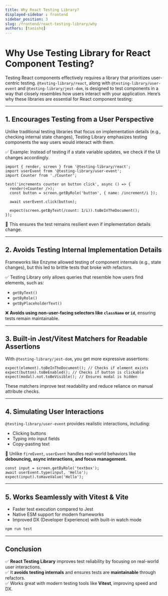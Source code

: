 ```yaml
---
title: Why React Testing Library?
displayed-sidebar : frontend
sidebar_position: 3
slug: /frontend/react-testing-library/why
authors: [tanishq]
---
```


# Why Use Testing Library for React Component Testing?  

Testing React components effectively requires a library that prioritizes user-centric testing. `@testing-library/react`, along with `@testing-library/user-event` and `@testing-library/jest-dom`, is designed to test components in a way that closely resembles how users interact with your application. Here’s why these libraries are essential for React component testing:

---

## 1. **Encourages Testing from a User Perspective**  
Unlike traditional testing libraries that focus on implementation details (e.g., checking internal state changes), Testing Library emphasizes testing components the way users would interact with them.  

✅ Example: Instead of testing if a state variable updates, we check if the UI changes accordingly.  

```tsx
import { render, screen } from '@testing-library/react';
import userEvent from '@testing-library/user-event';
import Counter from './Counter';

test('increments counter on button click', async () => {
  render(<Counter />);
  const button = screen.getByRole('button', { name: /increment/i });
  
  await userEvent.click(button);
  
  expect(screen.getByText(/count: 1/i)).toBeInTheDocument();
});
```
🔹 This ensures the test remains resilient even if implementation details change.  

---

## 2. **Avoids Testing Internal Implementation Details**  
Frameworks like Enzyme allowed testing of component internals (e.g., state changes), but this led to brittle tests that broke with refactors.  

✅ Testing Library only allows queries that resemble how users find elements, such as:  
- `getByText()`
- `getByRole()`
- `getByPlaceholderText()`

❌ **Avoids using non-user-facing selectors like `className` or `id`**, ensuring tests remain maintainable.

---

## 3. **Built-in Jest/Vitest Matchers for Readable Assertions**  
With `@testing-library/jest-dom`, you get more expressive assertions:  

```tsx
expect(element).toBeInTheDocument(); // Checks if element exists
expect(button).toBeEnabled(); // Checks if button is clickable
expect(modal).not.toBeVisible(); // Ensures modal is hidden
```

These matchers improve test readability and reduce reliance on manual attribute checks.

---

## 4. **Simulating User Interactions**  
`@testing-library/user-event` provides realistic interactions, including:  
- Clicking buttons  
- Typing into input fields  
- Copy-pasting text  

🔹 Unlike `fireEvent`, `userEvent` handles real-world behaviors like **debouncing, async interactions, and focus management.**

```tsx
const input = screen.getByRole('textbox');
await userEvent.type(input, 'Hello');
expect(input).toHaveValue('Hello');
```

---

## 5. **Works Seamlessly with Vitest & Vite**  
- Faster test execution compared to Jest  
- Native ESM support for modern frameworks  
- Improved DX (Developer Experience) with built-in watch mode  

```sh
npm run test
```

---

## **Conclusion**  
✅ **React Testing Library** improves test reliability by focusing on real-world user interactions.  
✅ It **avoids testing internals** and ensures tests are **maintainable** through refactors.  
✅ Works great with modern testing tools like **Vitest**, improving speed and DX.  
